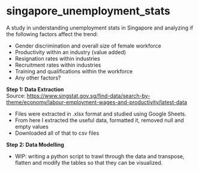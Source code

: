 # singapore_unemployment_stats

A study in understanding unemployment stats in Singapore and analyzing if the following factors affect the trend:
- Gender discrimination and overall size of female workforce
- Productivity within an industry (value added)
- Resignation rates within industries
- Recruitment rates within industries
- Training and qualifications within the workforce
- Any other factors?

<b> Step 1: Data Extraction </b> <br>
Source: https://www.singstat.gov.sg/find-data/search-by-theme/economy/labour-employment-wages-and-productivity/latest-data

- Files were extracted in .xlsx format and studied using Google Sheets.
- From here I extracted the useful data, formatted it, removed null and empty values
- Downloaded all of that to csv files

<b> Step 2: Data Modelling </b>
- WIP: writing a python script to trawl through the data and transpose, flatten and modify the tables so that they can be visualized.
